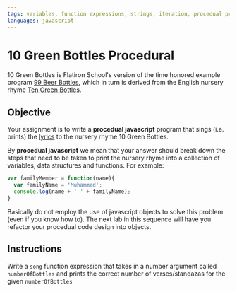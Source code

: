 ```yaml
---
tags: variables, function expressions, strings, iteration, procedual programming, beginner
languages: javascript
---
```


# 10 Green Bottles Procedural
10 Green Bottles is Flatiron School's version of the time honored example program [99 Beer Bottles](http://www.99-bottles-of-beer.net/), which in turn is derived from the English nursery rhyme [Ten Green Bottles](http://en.wikipedia.org/wiki/Ten_Green_Bottles).

## Objective
Your assignment is to write a **procedual javascript** program that sings (i.e. prints) the [lyrics](http://www.kididdles.com/lyrics/t050.html) to the nursery rhyme 10 Green Bottles.

By **procedual javascript** we mean that your answer should break down the steps that need to be taken to print the nursery rhyme into a collection of variables, data structures and functions. For example:

```javascript
var familyMember = function(name){
  var familyName = 'Muhammed';
  console.log(name + ' ' + familyName);
}

```

Basically do not employ the use of javascript objects to solve this problem (even if you know how to). The next lab in this sequence will have you refactor your procedual code design into objects.

## Instructions
Write a `song` function expression that takes in a number argument called `numberOfBottles` and prints the correct number of verses/standazas for the given `numberOfBottles`

